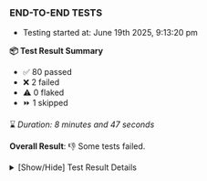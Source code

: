 ### END-TO-END TESTS

- Testing started at: June 19th 2025, 9:13:20 pm

**📦 Test Result Summary**

- ✅ 80 passed
- ❌ 2 failed
- ⚠️ 0 flaked
- ⏩ 1 skipped

⌛ _Duration: 8 minutes and 47 seconds_

**Overall Result**: 👎 Some tests failed.



<details>
    <summary>[Show/Hide] Test Result Details</summary>
    <div markdown="1">

| Test | Browser | Test Case | Tags | Result |
| :---: | :---: | :--- | :---: | :---: |
| 1 | chromium-local-provider | Import a Model via CSV Import |  | ❌ |
| 2 | chromium-local-provider | Compare test of a performance profile with load generator &quot;fortio&quot; and service mesh &quot;None&quot; |  | ❌ |
| 3 | chromium-local-provider | Delete a performance profile with load generator &quot;fortio&quot; and service mesh &quot;None&quot; |  | ➖ |

</div>
</details>


<!-- To see the full report, please visit our CI/CD pipeline with reporter. -->
